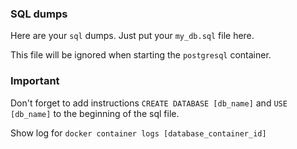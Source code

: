 ### SQL dumps

Here are your `sql` dumps. Just put your `my_db.sql` file here.

This file will be ignored when starting the `postgresql` container.

### Important

Don't forget to add instructions `CREATE DATABASE [db_name]` and
`USE [db_name]` to the beginning of the sql file.

Show log for `docker container logs [database_container_id]`
